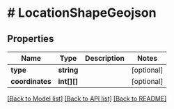 # # LocationShapeGeojson

## Properties

Name | Type | Description | Notes
------------ | ------------- | ------------- | -------------
**type** | **string** |  | [optional]
**coordinates** | **int[][]** |  | [optional]

[[Back to Model list]](../../README.md#models) [[Back to API list]](../../README.md#endpoints) [[Back to README]](../../README.md)
